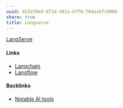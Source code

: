 ```yaml
---
uuid: d13af8ed-071d-491a-b7f0-76dacbfc9060
share: true
title: Langserve
---
```

[LangServe](https://www.langchain.com/langserve)

#### Links

* [Langchain](/b59efdb4-f9de-4ece-8d57-26b06b7c7dfc)
* [Langflow](/fb09a999-1293-4309-98dc-8f1bfa157f82)

#### Backlinks

* [Notable AI tools](/1f16e3ec-47c6-4f57-97a6-4ab3bbec3237)
